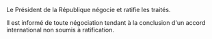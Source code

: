 Le Président de la République négocie et ratifie les traités.

Il est informé de toute négociation tendant à la conclusion d'un accord international non soumis à ratification.
